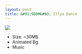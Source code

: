 ```yaml
---
layout: post
title: &#91;SDDM&#93; Illya Dance
---
```

<img class="preview_image" src="https://raw.githubusercontent.com/jurassicplayer/Weeb-Themes/master/weeb-sddm-themes/illyadance/screenshot.jpg" />

- Size: ~30MB
- Animated Bg
- Music
